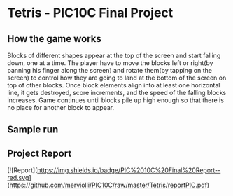 # Tetris - PIC10C Final Project

## How the game works

Blocks of different shapes appear at the top of the screen and start falling down, 
one at a time. The player have to move the blocks left or right(by panning his finger
along the screen) and rotate them(by tapping on the screen) to control how they are going
to land at the bottom of the screen on top of other blocks. Once block elements align into
at least one horizontal line, it gets destroyed, score increments, and the speed of the 
falling blocks increases. Game continues until blocks pile up high enough so that there 
is no place for another block to appear.

## Sample run


## Project Report
[![Report](https://img.shields.io/badge/PIC%2010C%20Final%20Report--red.svg](https://github.com/merviolli/PIC10C/raw/master/Tetris/reportPIC.pdf)
